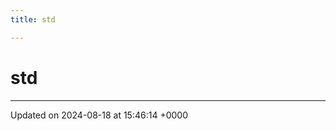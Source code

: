 ```yaml
---
title: std

---
```


# std








-------------------------------

Updated on 2024-08-18 at 15:46:14 +0000
